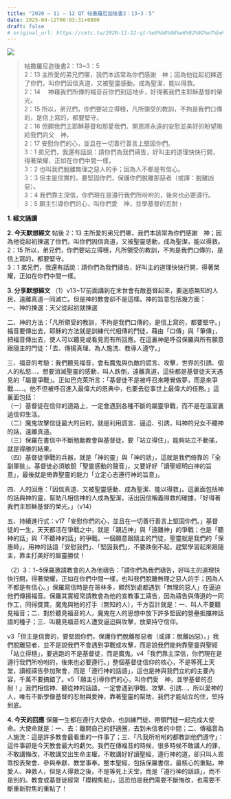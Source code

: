 ```yaml
---
title: "2020 – 11 – 12 QT 帖撒羅尼迦後書2：13~3：5"
date: 2025-04-12T00:03:31+0800
draft: false
# original_url: https://cmtc.tw/2020-11-12-qt-%e5%b8%96%e6%92%92%e7%be%85%e5%b0%bc%e8%bf%a6%e5%be%8c%e6%9b%b82%ef%bc%9a133%ef%bc%9a5
---
```


![](/images/qt.jpg)
> 帖撒羅尼迦後書2：13\~3：5  
> 2：13 主所愛的弟兄們哪，我們本該常為你們感謝　神；因為他從起初揀選了你們，叫你們因信真道，又被聖靈感動，成為聖潔，能以得救。  
> 2：14 　神藉我們所傳的福音召你們到這地步，好得著我們主耶穌基督的榮光。  
> 2：15 所以，弟兄們，你們要站立得穩，凡所領受的教訓，不拘是我們口傳的，是信上寫的，都要堅守。  
> 2：16 但願我們主耶穌基督和那愛我們、開恩將永遠的安慰並美好的盼望賜給我們的父　神，  
> 2：17 安慰你們的心，並且在一切善行善言上堅固你們。  
> 3：1 弟兄們，我還有話說：請你們為我們禱告，好叫主的道理快快行開，得著榮耀，正如在你們中間一樣，  
> 3：2 也叫我們脫離無理之惡人的手；因為人不都是有信心。  
> 3：3 但主是信實的，要堅固你們，保護你們脫離那惡者（或譯：脫離凶惡）。  
> 3：4 我們靠主深信，你們現在是遵行我們所吩咐的，後來也必要遵行。  
> 3：5 願主引導你們的心，叫你們愛　神，並學基督的忍耐﹗

**1. 經文誦讀**

**2.  今天默想經文**
帖後 2：13 主所愛的弟兄們哪，我們本該常為你們感謝　神；因為他從起初揀選了你們，叫你們因信真道，又被聖靈感動，成為聖潔，能以得救。  
2：15 所以，弟兄們，你們要站立得穩，凡所領受的教訓，不拘是我們口傳的，是信上寫的，都要堅守。  
3：1 弟兄們，我還有話說：請你們為我們禱告，好叫主的道理快快行開，得著榮耀，正如在你們中間一樣。

**3. 分享默想經文**
（1）v13\~17前面講到在末世會有敵基督起來，要迷惑無知的人民，遠離真道一同滅亡。但是神的教會卻不是這樣。神的旨意包括幾方面：  
一、神的揀選：天父從起初就揀選

二、神的方法：「凡所領受的教訓，不拘是我們口傳的，是信上寫的，都要堅守。」福音要傳出去，耶穌的方法就是訓練代代相傳的門徒，藉由「口傳」與「筆傳」，把福音傳出去，使人可以聽見或看見而有所回應。在這裏神是呼召保羅與所有願意跟隨主的門徒：「去、傳揚真理、為人施洗、教導人遵守。」

三、福音的考驗：我們聽見福音，會有魔鬼與仇敵的謊言、攻擊，世界的引誘、個人的私慾…，想要消滅聖靈的感動，叫人跌倒，遠離真道，這些都是基督徒天天遇見的「屬靈爭戰」。正如巴克萊所言：「基督徒不是被呼召來睡覺做夢，而是來爭戰……。他不但被呼召進入最偉大的恩典中，也要去從事世上最偉大的任務。」這裏面包括：  
（一）基督徒在信仰的道路上，一定會遇到各種不斷的屬靈爭戰，而不是在溫室裏過信仰生活。  
（二）魔鬼攻擊信徒最大的目的，就是利用謊言、逼迫、引誘，叫神的兒女不聽神的話，遠離真道。  
（三）保羅在書信中不斷勉勵教會與基督徒，要「站立得住」，能夠站立不動搖，就是得勝的結果。  
（四）基督徒爭戰的兵器，就是「神的靈」與「神的話」，這就是我們倚靠的「全副軍裝」。基督徒必須敏銳「聖靈感動的聲音」，又要好好「讀聖經明白神的旨意」，最後就是倚靠聖靈的能力「立定心志遵行神的旨意」。

四、人的回應：「因信真道、又被聖靈感動、成為聖潔、能以得救」。這裏面包括神的話與神的靈，幫助凡相信神的人成為聖潔，活出因信稱義得救的確據，「好得著我們主耶穌基督的榮光。」（v14）

五、持續進行式：v17「安慰你們的心，並且在一切善行善言上堅固你們。」基督徒的一生，天天都活在爭戰之中，就是「親近神」與「遠離神」的爭戰；也是「聽神的話」與「不聽神的話」的爭戰。一個願意跟隨主的門徒，聖靈就是我們的「保惠師」，用神的話語「安慰我們」、「堅固我們」，不要跌倒不起，趕緊學習起來跟隨主，靠主打美好的屬靈勝仗！

（2）3：1\~5保羅邀請教會的人為他禱告：「請你們為我們禱告，好叫主的道理快快行開，得著榮耀，正如在你們中間一樣，也叫我們脫離無理之惡人的手；因為人不都是有信心。」保羅寫信時是在哥林多，顯然到處都遇到「無理的惡人」在逼迫他們傳揚福音。保羅其實經常請教會為他的宣教事工禱告，因為禱告與傳道的一同作工，同得獎賞。魔鬼與牠的打手（無知的人），千方百計就是：一、叫人不要聽見福音；二、對於聽見福音的人，魔鬼在人的思想中放下許多堅固的營壘抵擋神話語的種子；三、叫聽見福音的人遭受逼迫與攻擊，放棄持守信仰。

v3「但主是信實的，要堅固你們，保護你們脫離那惡者（或譯：脫離凶惡）。」我們脫離惡者，並不是說我們不會遇到爭戰或攻擊，而是說我們能夠靠聖靈與聖經「站立得穩」，要逃跑的不是基督徒，而是魔鬼。v4「我們靠主深信，你們現在是遵行我們所吩咐的，後來也必要遵行。」整個基督徒信仰的核心，不是等死上天堂，讀經禱告參加聚會，而是「遵行神的話語」，這也是神與我們立約的主要內容，千萬不要搞錯了。v5「願主引導你們的心，叫你們愛　神，並學基督的忍耐！」我們相信神、聽從神的話語，一定會遇到爭戰、攻擊、引誘…，所以愛神的人，唯有不斷學像基督的忍耐與愛神，靠著聖靈的幫助，我們才能站立的住，堅持到底。

**4. 今天的回應**
保羅一生都在遵行大使命，也訓練門徒、帶領門徒一起完成大使命。大使命就是：一、去：離開自己的舒適圈，去到未信者的中間；二、傳福音為人施洗：這是許多教會最看重的一件事了；三、「凡我所吩咐的都教訓他們遵守」：這件事卻是今天教會最大的虧欠。我們在傳福音的時候，很多時候不敢講人的罪，不敢講悔改，不敢講交出生命主權，不敢講好好讀聖經，遵行神的道，卻只叫人乖乖按表聚會、參與奉獻、教堂事奉。整本聖經，包括保羅書信，最核心的重點，神愛人、神救人，但是人得救之後，不是等死上天堂，而是「遵行神的話語」，而不是別的。教會或基督徒經常「模糊焦點」，這恐怕是我們需要不斷悔改，也需要不斷重新對焦的重點了！
